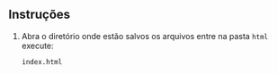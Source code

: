 ## Instruções
1. Abra o diretório onde estão salvos os arquivos entre na pasta `html` execute:

	`index.html`
